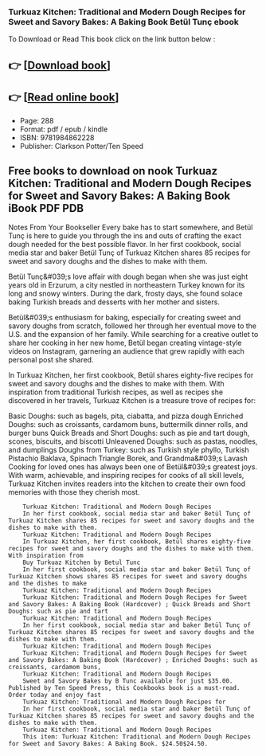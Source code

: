 ### Turkuaz Kitchen: Traditional and Modern Dough Recipes for Sweet and Savory Bakes: A Baking Book Betül Tunç ebook

To Download or Read This book click on the link button below :

## 👉  [**[Download book](http://ebooksharez.info/download.php?group=book&from=github.com&id=721006&lnk=1079 "Download book")**]

## 👉  [**[Read online book](http://ebooksharez.info/download.php?group=book&from=github.com&id=721006&lnk=1079 "Read online book")**]


* Page: 288
* Format: pdf / epub / kindle
* ISBN: 9781984862228
* Publisher: Clarkson Potter/Ten Speed



## Free books to download on nook Turkuaz Kitchen: Traditional and Modern Dough Recipes for Sweet and Savory Bakes: A Baking Book iBook PDF PDB



Notes From Your Bookseller Every bake has to start somewhere, and Betül Tunç is here to guide you through the ins and outs of crafting the exact dough needed for the best possible flavor. In her first cookbook, social media star and baker Betül Tunç of Turkuaz Kitchen shares 85 recipes for sweet and savory doughs and the dishes to make with them.
 
 Betül Tunç&amp;#039;s love affair with dough began when she was just eight years old in Erzurum, a city nestled in northeastern Turkey known for its long and snowy winters. During the dark, frosty days, she found solace baking Turkish breads and desserts with her mother and sisters.
 
 Betül&amp;#039;s enthusiasm for baking, especially for creating sweet and savory doughs from scratch, followed her through her eventual move to the U.S. and the expansion of her family. While searching for a creative outlet to share her cooking in her new home, Betül began creating vintage-style videos on Instagram, garnering an audience that grew rapidly with each personal post she shared.
 
 In Turkuaz Kitchen, her first cookbook, Betül shares eighty-five recipes for sweet and savory doughs and the dishes to make with them. With inspiration from traditional Turkish recipes, as well as recipes she discovered in her travels, Turkuaz Kitchen is a treasure trove of recipes for:
 
 Basic Doughs: such as bagels, pita, ciabatta, and pizza dough Enriched Doughs: such as croissants, cardamom buns, buttermilk dinner rolls, and burger buns Quick Breads and Short Doughs: such as pie and tart dough, scones, biscuits, and biscotti Unleavened Doughs: such as pastas, noodles, and dumplings Doughs from Turkey: such as Turkish style phyllo, Turkish Pistachio Baklava, Spinach Triangle Borek, and Grandma&amp;#039;s Lavash 
 Cooking for loved ones has always been one of Betül&amp;#039;s greatest joys. With warm, achievable, and inspiring recipes for cooks of all skill levels, Turkuaz Kitchen invites readers into the kitchen to create their own food memories with those they cherish most.


        Turkuaz Kitchen: Traditional and Modern Dough Recipes
        In her first cookbook, social media star and baker Betül Tunç of Turkuaz Kitchen shares 85 recipes for sweet and savory doughs and the dishes to make with them.
        Turkuaz Kitchen: Traditional and Modern Dough Recipes
        In Turkuaz Kitchen, her first cookbook, Betül shares eighty-five recipes for sweet and savory doughs and the dishes to make with them. With inspiration from 
        Buy Turkuaz Kitchen by Betul Tunc
        In her first cookbook, social media star and baker Betül Tunç of Turkuaz Kitchen shows shares 85 recipes for sweet and savory doughs and the dishes to make 
        Turkuaz Kitchen: Traditional and Modern Dough Recipes
        Turkuaz Kitchen: Traditional and Modern Dough Recipes for Sweet and Savory Bakes: A Baking Book (Hardcover) ; Quick Breads and Short Doughs: such as pie and tart 
        Turkuaz Kitchen: Traditional and Modern Dough Recipes
        In her first cookbook, social media star and baker Betül Tunç of Turkuaz Kitchen shares 85 recipes for sweet and savory doughs and the dishes to make with them.
        Turkuaz Kitchen: Traditional and Modern Dough Recipes
        Turkuaz Kitchen: Traditional and Modern Dough Recipes for Sweet and Savory Bakes: A Baking Book (Hardcover) ; Enriched Doughs: such as croissants, cardamom buns, 
        Turkuaz Kitchen: Traditional and Modern Dough Recipes
        Sweet and Savory Bakes by B Tunc available for just $35.00. Published by Ten Speed Press, this Cookbooks book is a must-read. Order today and enjoy fast
        Turkuaz Kitchen: Traditional and Modern Dough Recipes for
        In her first cookbook, social media star and baker Betül Tunç of Turkuaz Kitchen shares 85 recipes for sweet and savory doughs and the dishes to make with them.
        Turkuaz Kitchen: Traditional and Modern Dough Recipes
        This item: Turkuaz Kitchen: Traditional and Modern Dough Recipes for Sweet and Savory Bakes: A Baking Book. $24.50$24.50.
    




